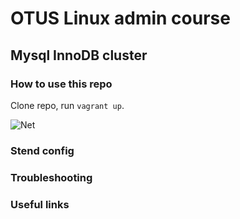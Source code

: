 
# OTUS Linux admin course

## Mysql InnoDB cluster

### How to use this repo

Clone repo, run `vagrant up`. 

![Net](./name.jpg?raw=true "Principal scheme")

### Stend config


### Troubleshooting


### Useful links
